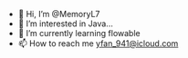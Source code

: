 - 👋 Hi, I’m @MemoryL7
- 👀 I’m interested in Java...
- 🌱 I’m currently learning flowable
- 📫 How to reach me yfan_941@icloud.com

